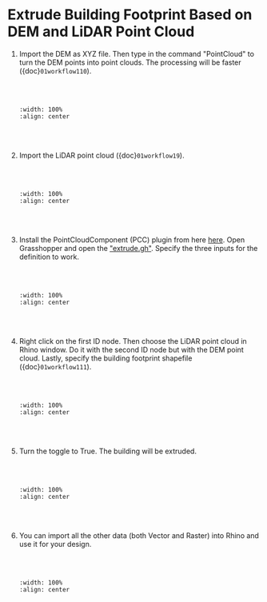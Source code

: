 # Extrude Building Footprint Based on DEM and LiDAR Point Cloud

1. Import the DEM as XYZ file. Then type in the command "PointCloud" to turn the DEM points into point clouds. The processing will be faster ({doc}`01workflow110`).

    <br/><br/>
    ```{image} ../../_static/020workflow112/img1.png
    :width: 100%
    :align: center
    ```
    <br/><br/>

2. Import the LiDAR point cloud ({doc}`01workflow19`).

    <br/><br/>
    ```{image} ../../_static/020workflow112/img2.png
    :width: 100%
    :align: center
    ```
    <br/><br/>

3. Install the PointCloudComponent (PCC) plugin from here <a href="https://drive.google.com/drive/folders/1r6z52PILqTQTsyEb95favcRp6x2YzUW9?usp=sharing" target="_blank">here</a>. Open Grasshopper and open the <a href="https://drive.google.com/file/d/1FnlEbFXFCLLovHlDWzI0emzLhtpIBc33/view?usp=sharing" target="_blank">"extrude.gh"</a>. Specify the three inputs for the definition to work.

    <br/><br/>
    ```{image} ../../_static/020workflow112/img3.png
    :width: 100%
    :align: center
    ```
    <br/><br/>

4. Right click on the first ID node. Then choose the LiDAR point cloud in Rhino window. Do it with the second ID node but with the DEM point cloud. Lastly, specify the building footprint shapefile ({doc}`01workflow111`).

    <br/><br/>
    ```{image} ../../_static/020workflow112/img4.png
    :width: 100%
    :align: center
    ```
    <br/><br/>

5. Turn the toggle to True. The building will be extruded.

    <br/><br/>
    ```{image} ../../_static/020workflow112/img5.png
    :width: 100%
    :align: center
    ```
    <br/><br/>

6. You can import all the other data (both Vector and Raster) into Rhino and use it for your design.

    <br/><br/>
    ```{image} ../../_static/020workflow112/img6.png
    :width: 100%
    :align: center
    ```
    <br/><br/>
